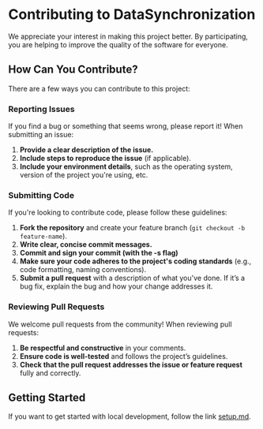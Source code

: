 # Contributing to DataSynchronization

 We appreciate your interest in making this project better. By participating, you are helping to improve the quality of the software for everyone.

## How Can You Contribute?

There are a few ways you can contribute to this project:

### Reporting Issues

If you find a bug or something that seems wrong, please report it! When submitting an issue:

1. **Provide a clear description of the issue.**
2. **Include steps to reproduce the issue** (if applicable).
3. **Include your environment details**, such as the operating system, version of the project you're using, etc.

### Submitting Code

If you're looking to contribute code, please follow these guidelines:

1. **Fork the repository** and create your feature branch (`git checkout -b feature-name`).
2. **Write clear, concise commit messages.**
3. **Commit and sign your commit (with the -s flag)**
4. **Make sure your code adheres to the project's coding standards** (e.g., code formatting, naming conventions).
5. **Submit a pull request** with a description of what you've done. If it’s a bug fix, explain the bug and how your change addresses it.

### Reviewing Pull Requests

We welcome pull requests from the community! When reviewing pull requests:

1. **Be respectful and constructive** in your comments.
2. **Ensure code is well-tested** and follows the project’s guidelines.
3. **Check that the pull request addresses the issue or feature request** fully and correctly.


## Getting Started

If you want to get started with local development, follow the link 
[setup.md](setup.md).
